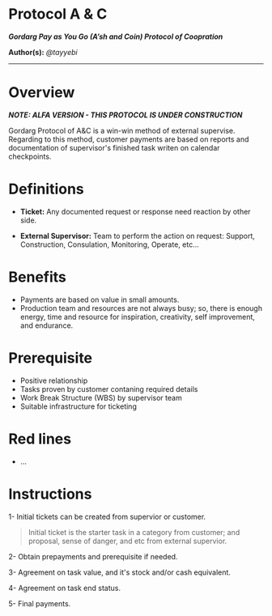 Protocol A & C
==============

***Gordarg Pay as You Go (A’sh and Coin) Protocol of Coopration***

**Author(s):** *@tayyebi*

<hr/>

# Overview

***NOTE: ALFA VERSION - THIS PROTOCOL IS UNDER CONSTRUCTION***

Gordarg Protocol of A&C is a win-win method of external supervise. Regarding to this method, customer payments are based on reports and documentation of supervisor's finished task writen on calendar checkpoints.

# Definitions

- **Ticket:** Any documented request or response need reaction by other side.

- **External Supervisor:** Team to perform the action on request: Support, Construction, Consulation, Monitoring, Operate, etc...

# Benefits

- Payments are based on value in small amounts.
- Production team and resources are not always busy; so, there is enough energy, time and resource for inspiration, creativity, self improvement, and endurance.

# Prerequisite

- Positive relationship
- Tasks proven by customer contaning required details
- Work Break Structure (WBS) by supervisor team
- Suitable infrastructure for ticketing

# Red lines

- ...

# Instructions

1- Initial tickets can be created from supervior or customer.

> Initial ticket is the starter task in a category from customer; and proposal, sense of danger, and etc from external supervior.

2- Obtain prepayments and prerequisite if needed.

3- Agreement on task value, and it's stock and/or cash equivalent.

4- Agreement on task end status.

5- Final payments.